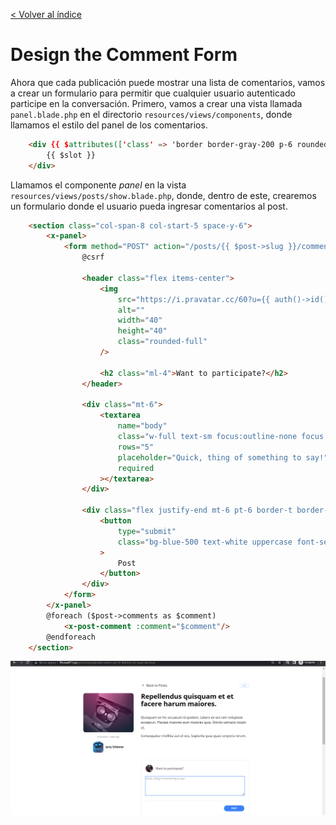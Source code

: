 [< Volver al índice](/docs/readme.md)

# Design the Comment Form

Ahora que cada publicación puede mostrar una lista de comentarios, vamos a crear un formulario para permitir que cualquier usuario autenticado participe en la conversación. Primero, vamos a crear una vista llamada `panel.blade.php` en el directorio `resources/views/components`, donde llamamos el estilo del panel de los comentarios. 

```html
    <div {{ $attributes(['class' => 'border border-gray-200 p-6 rounded-xl']) }}>
        {{ $slot }}
    </div>
```
Llamamos el componente *panel* en la vista `resources/views/posts/show.blade.php`, donde, dentro de este, crearemos un formulario donde el usuario pueda ingresar comentarios al post. 

```html
    <section class="col-span-8 col-start-5 space-y-6">
        <x-panel>
            <form method="POST" action="/posts/{{ $post->slug }}/comments">
                @csrf

                <header class="flex items-center">
                    <img
                        src="https://i.pravatar.cc/60?u={{ auth()->id() }}"
                        alt=""
                        width="40"
                        height="40"
                        class="rounded-full"
                    />

                    <h2 class="ml-4">Want to participate?</h2>
                </header>

                <div class="mt-6">
                    <textarea
                        name="body"
                        class="w-full text-sm focus:outline-none focus:ring"
                        rows="5"
                        placeholder="Quick, thing of something to say!"
                        required
                    ></textarea>
                </div>

                <div class="flex justify-end mt-6 pt-6 border-t border-gray-200">
                    <button
                        type="submit"
                        class="bg-blue-500 text-white uppercase font-semibold text-xs py-2 px-10 rounded-2xl hover:bg-blue-600"
                    >
                        Post
                    </button>
                </div>
            </form>
        </x-panel>
        @foreach ($post->comments as $comment)
            <x-post-comment :comment="$comment"/>
        @endforeach
    </section>
```

 ![image](./images/ep55.png "Input de comentario")
